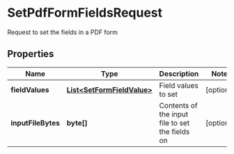 

# SetPdfFormFieldsRequest

Request to set the fields in a PDF form
## Properties

Name | Type | Description | Notes
------------ | ------------- | ------------- | -------------
**fieldValues** | [**List&lt;SetFormFieldValue&gt;**](SetFormFieldValue.md) | Field values to set |  [optional]
**inputFileBytes** | **byte[]** | Contents of the input file to set the fields on |  [optional]



